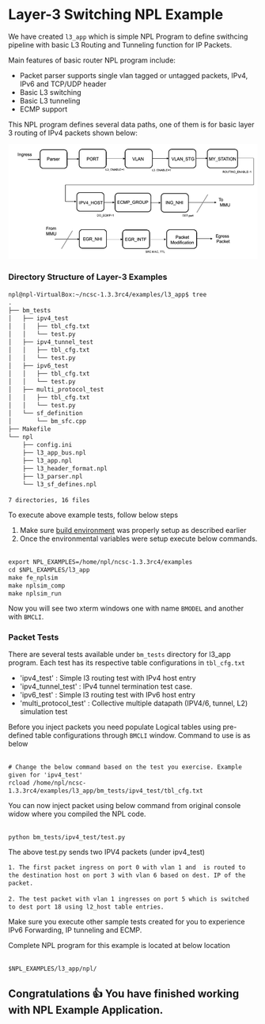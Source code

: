 

# Layer-3 Switching NPL Example

We have created ```l3_app``` which is simple NPL Program  to define swithcing pipeline with basic L3 Routing and Tunneling function for IP Packets. 


Main features of basic router NPL program include:
 - Packet parser supports single vlan tagged or untagged packets, IPv4, IPv6 and TCP/UDP header
 - Basic L3 switching
 - Basic L3 tunneling
 - ECMP support

This NPL program defines several data paths, one of them is for basic layer 3 routing of IPv4 packets shown below:

![Layer-3 Pipeline](/Layer-3/Layer-3.png)

### Directory Structure of Layer-3 Examples

`````
npl@npl-VirtualBox:~/ncsc-1.3.3rc4/examples/l3_app$ tree
.
├── bm_tests
│   ├── ipv4_test
│   │   ├── tbl_cfg.txt
│   │   └── test.py
│   ├── ipv4_tunnel_test
│   │   ├── tbl_cfg.txt
│   │   └── test.py
│   ├── ipv6_test
│   │   ├── tbl_cfg.txt
│   │   └── test.py
│   ├── multi_protocol_test
│   │   ├── tbl_cfg.txt
│   │   └── test.py
│   └── sf_definition
│       └── bm_sfc.cpp
├── Makefile
└── npl
    ├── config.ini
    ├── l3_app_bus.npl
    ├── l3_app.npl
    ├── l3_header_format.npl
    ├── l3_parser.npl
    └── l3_sf_defines.npl

7 directories, 16 files

`````

To execute above example tests, follow below steps

1. Make sure [build environment](https://github.com/nplang/NPL-Tutorials#npl-build-enivronment) was properly setup as described earlier
2. Once the environmental variables were setup execute below commands. 
````

export NPL_EXAMPLES=/home/npl/ncsc-1.3.3rc4/examples
cd $NPL_EXAMPLES/l3_app
make fe_nplsim
make nplsim_comp
make nplsim_run

````

Now you will see two xterm windows one with name ```BMODEL``` and another with ```BMCLI```. 

### Packet Tests

There are several tests available under ```bm_tests``` directory for l3_app program. Each test has its respective table configurations in ```tbl_cfg.txt```

 - 'ipv4_test' : Simple l3 routing test with IPv4 host entry
 - 'ipv4_tunnel_test' : IPv4 tunnel termination test case.
 - 'ipv6_test' : Simple l3 routing test with IPv6 host entry
 - 'multi_protocol_test' : Collective multiple datapath (IPV4/6, tunnel, L2) simulation test


Before you inject packets you need populate Logical tables using pre-defined table configurations through ```BMCLI``` window. Command to use is as below 

````

# Change the below command based on the test you exercise. Example given for 'ipv4_test'
rcload /home/npl/ncsc-1.3.3rc4/examples/l3_app/bm_tests/ipv4_test/tbl_cfg.txt

````

You can now inject packet using below command  from original console widow where you compiled the NPL code. 

````

python bm_tests/ipv4_test/test.py

````

The above test.py sends two IPV4 packets (under ipv4_test)

````
1. The first packet ingress on port 0 with vlan 1 and  is routed to the destination host on port 3 with vlan 6 based on dest. IP of the packet. 

2. The test packet with vlan 1 ingresses on port 5 which is switched to dest port 18 using l2_host table entries. 

`````

Make sure you execute other sample tests created for you to experience IPv6 Forwarding, IP tunneling and ECMP. 

Complete NPL program for this example is located at below location

````

$NPL_EXAMPLES/l3_app/npl/

````

## Congratulations :+1: You have finished working with NPL Example Application.
